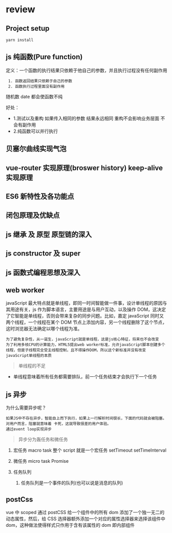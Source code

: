 # review

## Project setup

```
yarn install
```

## js 纯函数(Pure function)

定义：一个函数的执行结果只依赖于他自己的参数，并且执行过程没有任何副作用

```
 1. 函数返回结果只依赖于自己的参数
 2. 函数执行过程里面没有副作用
```

随机数 date 都会使函数不纯

好处：

-   1.测试以及重构
    如果传入相同的参数 结果永远相同
    重构不会影响业务层面 不会有副作用
-   2.纯函数可以并行执行

## 贝塞尔曲线实现气泡

## vue-router 实现原理(broswer history) keep-alive 实现原理

## ES6 新特性及各功能点

## 闭包原理及优缺点

## js 继承 及 原型 原型链的深入

## js constructor 及 super

## js 函数式编程思想及深入

## web worker

javaScript 最大特点就是单线程，即同一时间智能做一件事，设计单线程的原因与其用途有关，js 作为脚本语言，主要用途是与用户互动，以及操作 DOM，这决定了它智能是单线程，否则会带来复杂的同步问题。比如，嘉定 javaScript 同时又两个线程，一个线程在某个 DOM 节点上添加内容，另一个线程删除了这个节点，这时浏览器无法确定以哪个线程为准。

```
为了避免复杂性，从一诞生，javaScript就是单线程，这是js核心特征，将来也不会改变
为了利用多核CPU的计算能力，HTML5提出web worker标准，允许javaScript脚本创建多个线程，但是子线程完全受主线程控制，且不得操作DOM，所以这个新标准并没有改变javaScript单线程的本质
```

> 单线程的不足

-   单线程意味着所有任务都需要排队，前一个任务结束才会执行下一个任务

## js 异步

为什么需要异步呢？

```
如果JS中不存在异步，智能自上而下执行，如果上一行解析时间很长，下面的代码就会被阻塞。对用户而言，阻塞就意味着 卡死，这就导致很差的用户体验。
通过event loop实现异步

```

> 异步分为轰任务和微任务

1. 宏任务 macro task
   整个 script 就是一个宏任务
   setTimeout setTimeInterval

2. 微任务 micro task
   Promise

3. 任务队列
    1. 任务队列是一个事件的队列(也可以说是消息的队列)

## postCss

vue 中 scoped 通过 postCSS 给一个组件中的所有 dom 添加了一个独一无二的动态属性，然后，给 CSS 选择器额外添加一个对应的属性选择器来选择该组件中 dom，这种做法使得样式只作用于含有该属性的 dom 即内部组件
